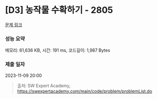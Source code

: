 # [D3] 농작물 수확하기 - 2805 

[문제 링크](https://swexpertacademy.com/main/code/problem/problemDetail.do?contestProbId=AV7GLXqKAWYDFAXB) 

### 성능 요약

메모리: 61,636 KB, 시간: 191 ms, 코드길이: 1,987 Bytes

### 제출 일자

2023-11-09 20:00



> 출처: SW Expert Academy, https://swexpertacademy.com/main/code/problem/problemList.do